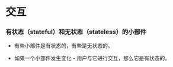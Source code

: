 # 交互

### 有状态（stateful）和无状态（stateless）的小部件

* 有些小部件是有状态的，有些是无状态的。

* 如果一个小部件发生变化 - 用户与它进行交互，那么它是有状态的。



